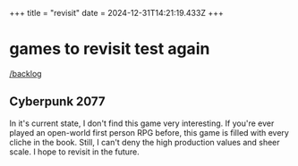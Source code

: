 +++
title = "revisit"
date = 2024-12-31T14:21:19.433Z
+++

# games to revisit test again

[/backlog](/backlog)

## Cyberpunk 2077
In it's current state, I don't find this game very interesting. If you're ever played an open-world first person RPG before, this game is filled with every cliche in the book. Still, I can't deny the high production values and sheer scale. I hope to revisit in the future.
